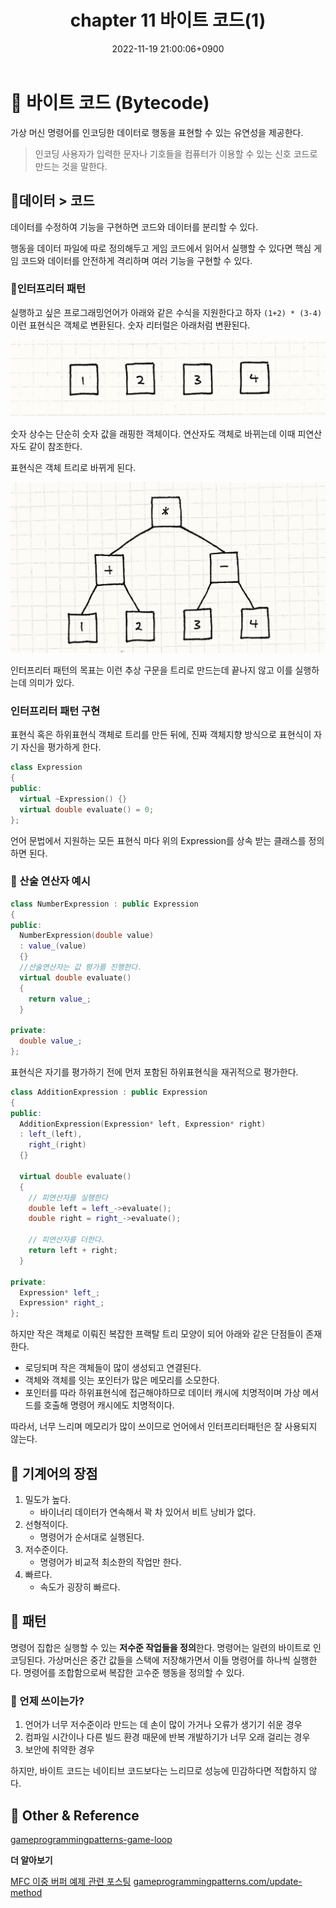 ﻿---
title: 'chapter 11 바이트 코드(1)'
date: 2022-11-19 21:00:06+0900
categories: [GameProgramming,GameProgrammingPattern]
tags: [designPattern,byteCode]
---

# **👀 바이트 코드 (Bytecode)**
    
가상 머신 명령어를 인코딩한 데이터로 행동을 표현할 수 있는 유연성을 제공한다.

> 인코딩 
사용자가 입력한 문자나 기호들을 컴퓨터가 이용할 수 있는 신호 코드로 만드는 것을 말한다.

## 📄데이터 > 코드

데이터를 수정하여 기능을 구현하면 코드와 데이터를 분리할 수 있다.

행동을 데이터 파일에 따로 정의해두고 게임 코드에서 읽어서 실행할 수 있다면 핵심 게임 코드와 데이터를 안전하게 격리하며 여러 기능을 구현할 수 있다.

### 🧩인터프리터 패턴
실행하고 싶은 프로그래밍언어가 아래와 같은 수식을 지원한다고 하자
`(1+2) * (3-4)`
이런 표현식은 객체로 변환된다. 숫자 리터럴은 아래처럼 변환된다.

![img-bytecodeNumbers](/assets/img/post/programmingPattern/bytecodeNumbers.png)

숫자 상수는 단순히 숫자 값을 래핑한 객체이다. 연산자도 객체로 바뀌는데 이때 피연산자도 같이 참조한다.

표현식은 객체 트리로 바뀌게 된다.

![img-bytecodeNumbers](/assets/img/post/programmingPattern/bytecodeAst.png)

인터프리터 패턴의 목표는 이런 추상 구문을 트리로 만드는데 끝나지 않고 이를 실행하는데 의미가 있다.

### 인터프리터 패턴 구현

표현식 혹은 하위표현식 객체로 트리를 만든 뒤에, 진짜 객체지향 방식으로 표현식이 자기 자신을 평가하게 한다.

```cpp
class Expression
{
public:
  virtual ~Expression() {}
  virtual double evaluate() = 0;
};
```
언어 문법에서  지원하는 모든 표현식 마다 위의 Expression를 상속 받는 클래스를 정의하면 된다.

### 🚩 산술 연산자 예시

```cpp
class NumberExpression : public Expression
{
public:
  NumberExpression(double value)
  : value_(value)
  {}
  //산술연산자는 값 평가를 진행한다.
  virtual double evaluate()
  {
    return value_;
  }

private:
  double value_;
};
```
표현식은 자기를 평가하기 전에 먼저 포함된 하위표현식을 재귀적으로 평가한다.

```cpp
class AdditionExpression : public Expression
{
public:
  AdditionExpression(Expression* left, Expression* right)
  : left_(left),
    right_(right)
  {}

  virtual double evaluate()
  {
    // 피연산자를 실행한다
    double left = left_->evaluate();
    double right = right_->evaluate();

    // 피연산자를 더한다.
    return left + right;
  }

private:
  Expression* left_;
  Expression* right_;
};
```
하지만 작은 객체로 이뤄진 복잡한 프랙탈 트리 모양이 되어 아래와 같은 단점들이 존재한다.

- 로딩되며 작은 객체들이 많이 생성되고 연결된다.
- 객체와 객체를 잇는 포인터가 많은 메모리를 소모한다. 
- 포인터를 따라 하위표현식에 접근해야하므로 데이터 캐시에 치명적이며 가상 메서드를 호출해 명령어 캐시에도 치명적이다.

따라서, 너무 느리며 메모리가 많이 쓰이므로 언어에서 인터프리터패턴은 잘 사용되지 않는다.


## 👾 기계어의 장점
1. 밀도가 높다.
	- 바이너리 데이터가 연속해서 꽉 차 있어서 비트 낭비가 없다.
2. 선형적이다.
	- 명령어가 순서대로 실행된다.
3. 저수준이다.
	- 명령어가 비교적 최소한의 작업만 한다.
5. 빠르다.
    - 속도가 굉장히 빠르다.
    
## 🔗 패턴

명령어 집합은 실행할 수 있는 **저수준 작업들을 정의**한다. 명령어는 일련의 바이트로 인코딩된다. 가상머신은 중간 값들을 스택에 저장해가면서 이들 명령어를 하나씩 실행한다. 명령어를 조합함으로써 복잡한 고수준 행동을 정의할 수 있다.

### 🤔 언제 쓰이는가?
1. 언어가 너무 저수준이라 만드는 데 손이 많이 가거나 오류가 생기기 쉬운 경우
2. 컴파일 시간이나 다른 빌드 환경 때문에 반복 개발하기가 너무 오래 걸리는 경우
3. 보안에 취약한 경우

하지만, 바이트 코드는 네이티브 코드보다는 느리므로 성능에 민감하다면 적합하지 않다.

## 📌 Other & Reference

[gameprogrammingpatterns-game-loop](https://gameprogrammingpatterns.com/bytecode.html)

**더 알아보기**

[MFC 이중 버퍼 예제 관련 포스팅](https://adnoctum.tistory.com/149)
[gameprogrammingpatterns.com/update-method](https://gameprogrammingpatterns.com/update-method.html)
